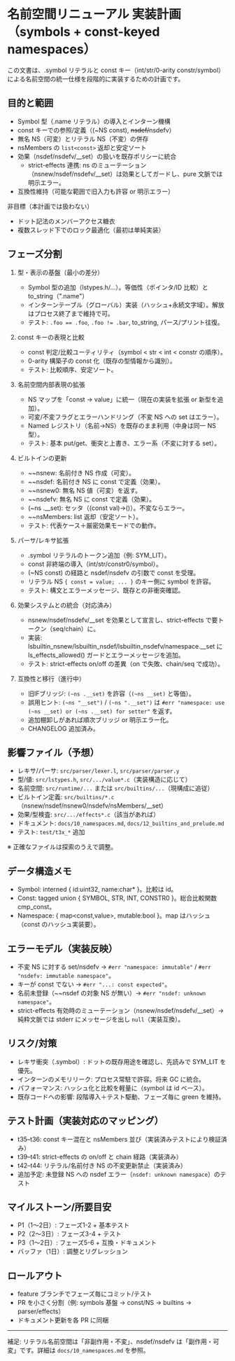 # 名前空間リニューアル 実装計画（symbols + const-keyed namespaces）

この文書は、.symbol リテラルと const キー（int/str/0-arity constr/symbol）による名前空間の統一仕様を段階的に実装するための計画です。

## 目的と範囲
- Symbol 型（.name リテラル）の導入とインターン機構
- const キーでの参照/定義（(~NS const), ~~nsdef/~~nsdefv）
- 無名 NS（可変）とリテラル NS（不変）の併存
- nsMembers の `list<const>` 返却と安定ソート
- 効果（nsdef/nsdefv/__set）の扱いを既存ポリシーに統合
   - strict-effects 連携: ns のミューテーション（nsnew/nsdef/nsdefv/__set）は効果としてガードし、pure 文脈では明示エラー。
- 互換性維持（可能な範囲で旧入力も許容 or 明示エラー）

非目標（本計画では扱わない）
- ドット記法のメンバーアクセス糖衣
- 複数スレッド下でのロック最適化（最初は単純実装）

## フェーズ分割
1. 型・表示の基盤（最小の差分）
   - Symbol 型の追加（lstypes.h/…）。等価性（ポインタ/ID 比較）と to_string（".name"）
   - インターンテーブル（グローバル）実装（ハッシュ+永続文字域）。解放はプロセス終了まで維持で可。
   - テスト: `.foo == .foo`, `.foo != .bar`, to_string, パース/プリント往復。

2. const キーの表現と比較
   - const 判定/比較ユーティリティ（symbol < str < int < constr の順序）。
   - 0-arity 構築子の const 化（既存の型情報から識別）。
   - テスト: 比較順序、安定ソート。

3. 名前空間内部表現の拡張
   - NS マップを「const -> value」に統一（現在の実装を拡張 or 新型を追加）。
   - 可変/不変フラグとエラーハンドリング（不変 NS への set はエラー）。
   - Named レジストリ（名前→NS）を既存のまま利用（中身は同一 NS 型）。
   - テスト: 基本 put/get、衝突と上書き、エラー系（不変に対する set）。

4. ビルトインの更新
   - ~~nsnew: 名前付き NS 作成（可変）。
   - ~~nsdef: 名前付き NS に const で定義（効果）。
   - ~~nsnew0: 無名 NS 値（可変）を返す。
   - ~~nsdefv: 無名 NS に const で定義（効果）。
   - (~ns .__set): セッタ（(const val)->()）。不変ならエラー。
   - ~~nsMembers: list<const> 返却（安定ソート）。
   - テスト: 代表ケース＋厳密効果モードでの動作。

5. パーサ/レキサ拡張
   - .symbol リテラルのトークン追加（例: SYM_LIT）。
   - const 非終端の導入（int/str/constr0/symbol）。
   - (~NS const) の経路と nsdef/nsdefv の引数で const を受理。
   - リテラル NS `{ const = value; ... }` のキー側に symbol を許容。
   - テスト: 構文とエラーメッセージ、既存との非衝突確認。

6. 効果システムとの統合（対応済み）
   - nsnew/nsdef/nsdefv/__set を効果として宣言し、strict-effects で要トークン（seq/chain）に。
   - 実装: lsbuiltin_nsnew/lsbuiltin_nsdef/lsbuiltin_nsdefv/namespace.__set に ls_effects_allowed() ガードとエラーメッセージを追加。
   - テスト: strict-effects on/off の差異（on で失敗、chain/seq で成功）。

7. 互換性と移行（進行中）
   - 旧IFブリッジ: `(~ns .__set)` を許容（`(~ns __set)` と等価）。
   - 誤用ヒント: `(~ns "__set")` / `(~ns ".__set")` は `#err "namespace: use (~ns __set) or (~ns .__set) for setter"` を返す。
   - 追加棚卸しがあれば順次ブリッジ or 明示エラー化。
   - CHANGELOG 追加済み。

## 影響ファイル（予想）
- レキサ/パーサ: `src/parser/lexer.l`, `src/parser/parser.y`
- 型/値: `src/lstypes.h`, `src/.../value*.c`（実装構造に応じて）
- 名前空間: `src/runtime/...` または `src/builtins/...`（現構成に追従）
- ビルトイン定義: `src/builtins/*.c`（nsnew/nsdef/nsnew0/nsdefv/nsMembers/__set）
- 効果/型検査: `src/.../effects*.c`（該当があれば）
- ドキュメント: `docs/10_namespaces.md`, `docs/12_builtins_and_prelude.md`
- テスト: `test/t3x_*` 追加

※ 正確なファイルは探索のうえで調整。

## データ構造メモ
- Symbol: interned { id:uint32, name:char* }。比較は id。
- Const: tagged union { SYMBOL, STR, INT, CONSTR0 }。総合比較関数 cmp_const。
- Namespace: { map<const,value>, mutable:bool }。map はハッシュ（const のハッシュ実装要）。

## エラーモデル（実装反映）
- 不変 NS に対する set/nsdefv → `#err "namespace: immutable"` / `#err "nsdefv: immutable namespace"`。
- キーが const でない → `#err "...: const expected"`。
- 名前未登録（~~nsdef の対象 NS が無い）→ `#err "nsdef: unknown namespace"`。
- strict-effects 有効時のミューテーション（nsnew/nsdef/nsdefv/__set）→ 純粋文脈では stderr にメッセージを出し `null`（実装互換）。

## リスク/対策
- レキサ衝突（.symbol）: ドットの既存用途を確認し、先読みで SYM_LIT を優先。
- インターンのメモリリーク: プロセス常駐で許容。将来 GC に統合。
- パフォーマンス: ハッシュ化と比較を軽量に（symbol は id ベース）。
- 既存コードへの影響: 段階導入＋テスト駆動、フェーズ毎に green を維持。

## テスト計画（実装対応のマッピング）
- t35–t36: const キー混在と nsMembers 並び（実装済みテストにより検証済み）
- t39–t41: strict-effects の on/off と chain 経路（実装済み）
- t42–t44: リテラル/名前付き NS の不変更新禁止（実装済み）
- 追加予定: 未登録 NS への nsdef エラー（`nsdef: unknown namespace`）のテスト

## マイルストーン/所要目安
- P1（1〜2日）: フェーズ1-2 + 基本テスト
- P2（2〜3日）: フェーズ3-4 + テスト
- P3（1〜2日）: フェーズ5-6 + 互換・ドキュメント
- バッファ（1日）: 調整とリグレッション

## ロールアウト
- feature ブランチでフェーズ毎にコミット/テスト
- PR を小さく分割（例: symbols 基盤 → const/NS → builtins → parser/effects）
- ドキュメント更新を各 PR に同梱

---
補足: リテラル名前空間は「非副作用・不変」、nsdef/nsdefv は「副作用・可変」です。詳細は `docs/10_namespaces.md` を参照。
